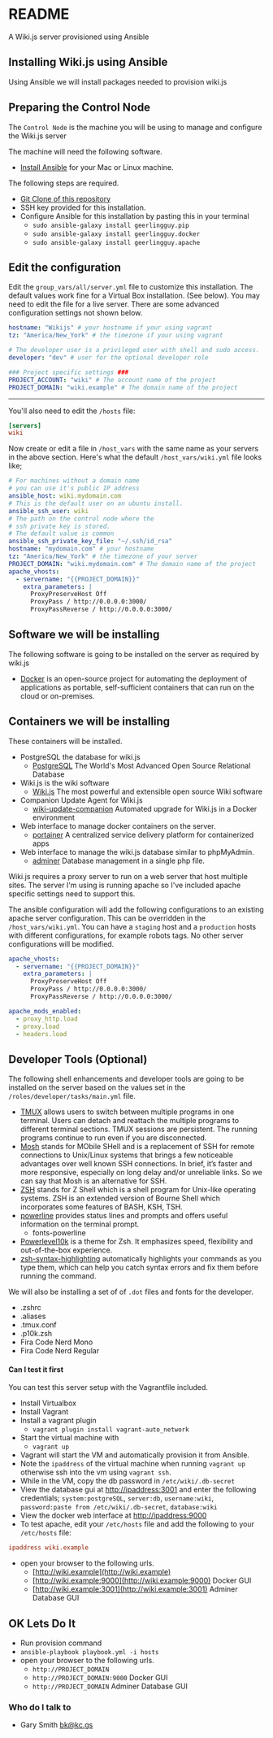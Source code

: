 # README

A Wiki.js server provisioned using Ansible

## Installing Wiki.js using Ansible

Using Ansible we will install packages needed to provision wiki.js

## Preparing the Control Node

The `Control Node` is the machine you will be using to manage and configure the Wiki.js server

The machine will need the following software.

- [Install Ansible](http://docs.ansible.com/ansible/latest/intro_installation.html) for your Mac or Linux machine.

The following steps are required.

- [Git Clone of this repository](https://github.com/kahunacoder/anisble-wikijs)
- SSH key provided for this installation.
- Configure Ansible for this installation by pasting this in your terminal
  - `sudo ansible-galaxy install geerlingguy.pip`
  - `sudo ansible-galaxy install geerlingguy.docker`
  - `sudo ansible-galaxy install geerlingguy.apache`

## Edit the configuration

Edit the `group_vars/all/server.yml` file to customize this installation. The default values work fine for a Virtual Box installation. (See below). You may need to edit the file for a live server. There are some advanced configuration settings not shown below.

```yaml
hostname: "Wikijs" # your hostname if your using vagrant
tz: "America/New_York" # the timezone if your using vagrant

# The developer user is a privileged user with shell and sudo access.
developer: "dev" # user for the optional developer role

### Project specific settings ###
PROJECT_ACCOUNT: "wiki" # The account name of the project
PROJECT_DOMAIN: "wiki.example" # The domain name of the project
```

---

You'll also need to edit the `/hosts` file:

```ini
[servers]
wiki
```

Now create or edit a file in `/host_vars` with the same name as your servers in the above section. Here's what the default `/host_vars/wiki.yml` file looks like;

```yaml
# For machines without a domain name
# you can use it's public IP address
ansible_host: wiki.mydomain.com
# This is the default user on an ubuntu install.
ansible_ssh_user: wiki
# The path on the control node where the
# ssh private key is stored.
# The default value is common
ansible_ssh_private_key_file: "~/.ssh/id_rsa"
hostname: "mydomain.com" # your hostname
tz: "America/New_York" # the timezone of your server
PROJECT_DOMAIN: "wiki.mydomain.com" # The domain name of the project
apache_vhosts:
  - servername: "{{PROJECT_DOMAIN}}"
    extra_parameters: |
      ProxyPreserveHost Off
      ProxyPass / http://0.0.0.0:3000/
      ProxyPassReverse / http://0.0.0.0:3000/
```

## Software we will be installing

The following software is going to be installed on the server as required by wiki.js

- [Docker](https://www.docker.com/use-cases) is an open-source project for automating the deployment of applications as portable, self-sufficient containers that can run on the cloud or on-premises.

## Containers we will be installing

These containers will be installed.

- PostgreSQL the database for wiki.js
  - [PostgreSQL](https://www.postgresql.org/) The World's Most Advanced Open Source Relational Database
- Wiki.js is the wiki software
  - [Wiki.js](https://wiki.js.org/) The most powerful and extensible open source Wiki software
- Companion Update Agent for Wiki.js
  - [wiki-update-companion](https://github.com/Requarks/wiki-update-companion) Automated upgrade for Wiki.js in a Docker environment
- Web interface to manage docker containers on the server.
  - [portainer](https://www.portainer.io/) A centralized service delivery platform for containerized apps
- Web interface to manage the wiki.js database similar to phpMyAdmin.
  - [adminer](https://www.adminer.org/) Database management in a single php file.

Wiki.js requires a proxy server to run on a web server that host multiple sites. The server I'm using is running apache so I've included apache specific settings need to support this.

The ansible configuration will add the following configurations to an existing apache server configuration. This can be overridden in the `/host_vars/wiki.yml`. You can have a `staging` host and a `production` hosts with different configurations, for example robots tags. No other server configurations will be modified.

```yaml
apache_vhosts:
  - servername: "{{PROJECT_DOMAIN}}"
    extra_parameters: |
      ProxyPreserveHost Off
      ProxyPass / http://0.0.0.0:3000/
      ProxyPassReverse / http://0.0.0.0:3000/

apache_mods_enabled:
  - proxy_http.load
  - proxy.load
  - headers.load
```

## Developer Tools (Optional)

The following shell enhancements and developer tools are going to be installed on the server based on the values set in the `/roles/developer/tasks/main.yml` file.

- [TMUX](https://www.nuno-sarmento.com/how-to-install-and-use-tmux-on-ubuntu/) allows users to switch between multiple programs in one terminal. Users can detach and reattach the multiple programs to different terminal sections. TMUX sessions are persistent. The running programs continue to run even if you are disconnected.
- [Mosh](https://linuxhandbook.com/mosh/) stands for MObile SHell and is a replacement of SSH for remote connections to Unix/Linux systems that brings a few noticeable advantages over well known SSH connections. In brief, it’s faster and more responsive, especially on long delay and/or unreliable links. So we can say that Mosh is an alternative for SSH.
- [ZSH](https://www.tecmint.com/install-zsh-in-ubuntu/) stands for Z Shell which is a shell program for Unix-like operating systems. ZSH is an extended version of Bourne Shell which incorporates some features of BASH, KSH, TSH.
- [powerline](https://ubunlog.com/en/powerline-customize-command-line/) provides status lines and prompts and offers useful information on the terminal prompt.
  - fonts-powerline
- [Powerlevel10k](https://dev.to/abdfnx/oh-my-zsh-powerlevel10k-cool-terminal-1no0) is a theme for Zsh. It emphasizes speed, flexibility and out-of-the-box experience.
- [zsh-syntax-highlighting](https://linuxhint.com/enable-syntax-highlighting-zsh/) automatically highlights your commands as you type them, which can help you catch syntax errors and fix them before running the command.

We will also be installing a set of of `.dot` files and fonts for the developer.

- .zshrc
- .aliases
- .tmux.conf
- .p10k.zsh
- Fira Code Nerd Mono
- Fira Code Nerd Regular

#### Can I test it first

You can test this server setup with the Vagrantfile included.

- Install Virtualbox
- Install Vagrant
- Install a vagrant plugin
  - `vagrant plugin install vagrant-auto_network`
- Start the virtual machine with
  - `vagrant up`
- Vagrant will start the VM and automatically provision it from Ansible.
- Note the `ipaddress` of the virtual machine when running `vagrant up` otherwise ssh into the vm using `vagrant ssh`.
- While in the VM, copy the db password in `/etc/wiki/.db-secret`
- View the database gui at [http://ipaddress:3001](http://ipaddress:3001) and enter the following credentials; `system:postgreSQL`, `server:db`, `username:wiki`, `password:paste from /etc/wiki/.db-secret`, `database:wiki`
- View the docker web interface at [http://ipaddress:9000](http://{protainer.HOSTNAME})
- To test apache, edit your `/etc/hosts` file and add the following to your `/etc/hosts` file:

```ini
ipaddress wiki.example
```

- open your browser to the following urls.
  - [http://wiki.example](http://wiki.example)
  - [http://wiki.example:9000](http://wiki.example:9000) Docker GUI
  - [http://wiki.example:3001](http://wiki.example:3001) Adminer Database GUI

## OK Lets Do It

- Run provision command
- `ansible-playbook playbook.yml -i hosts`
- open your browser to the following urls.
  - `http://PROJECT_DOMAIN`
  - `http://PROJECT_DOMAIN:9000` Docker GUI
  - `http://PROJECT_DOMAIN` Adminer Database GUI

### Who do I talk to

- Gary Smith bk@kc.gs
